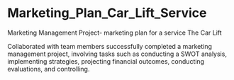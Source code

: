 # Marketing_Plan_Car_Lift_Service
Marketing Management Project- marketing plan for a service The Car Lift


Collaborated with team members successfully completed a marketing management project, involving tasks such as conducting a SWOT analysis, implementing strategies, projecting financial outcomes, conducting evaluations, and controlling.
            
